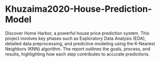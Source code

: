 # Khuzaima2020-House-Prediction-Model
Discover Home Harbor, a powerful house price prediction system. This project involves key phases such as Exploratory Data Analysis (EDA), detailed data preprocessing, and predictive modeling using the K-Nearest Neighbors (KNN) algorithm. The report outlines the goals, process, and results, highlighting how each step contributes to accurate predictions.
